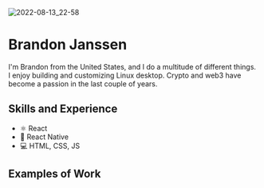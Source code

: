 ![2022-08-13_22-58](https://user-images.githubusercontent.com/66816413/189488872-917b9f34-01bc-4b61-886d-c3d5339b6075.png)


# Brandon Janssen
I'm Brandon from the United States, and I do a multitude of different things. I enjoy building and customizing Linux desktop. Crypto and web3 have become a passion in the last couple of years.
## Skills and Experience
* ⚛ React
* 📱 React Native
* 💻 HTML, CSS, JS

## Examples of Work


